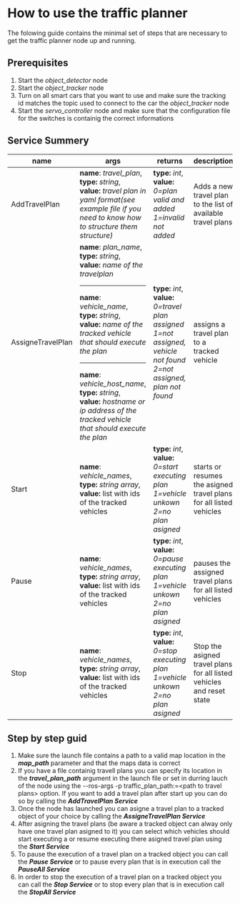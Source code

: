 # How to use the traffic planner
The folowing guide contains the minimal set of steps that are necessary to get the traffic planner node up and running.
## Prerequisites
1. Start the *object_detector* node
1. Start the *object_tracker* node
1. Turn on all smart cars that you want to use and make sure the tracking id matches the topic used to connect to the car the *object_tracker* node
1. Start the *servo_controller* node and make sure that the configuration file for the switches is containig the correct informations

## Service Summery
| name | args | returns | description | 
| ---- | ---- | ------- | ----------- |
| AddTravelPlan | **name**: *travel_plan*,<br>**type:** *string*,<br> **value:** *travel plan in yaml format(see example file if you need to know how to structure them structure)* | **type:** *int*,<br> **value:**<br> *0=plan valid and added <br> 1=invalid not added*  | Adds a new travel plan to the list of available travel plans|
| AssigneTravelPlan | **name**: *plan_name*,<br>**type:** *string*,<br> **value:** *name of the travelplan* <hr> **name**: *vehicle_name*,<br>**type:** *string*,<br> **value:** *name of the tracked vehicle that should execute the plan* <hr> **name**: *vehicle_host_name*,<br>**type:** *string*,<br> **value:** *hostname or ip address of the tracked vehicle that should execute the plan* | **type:** *int*,<br> **value:**<br> *0=travel plan assigned <br> 1=not assigned, vehicle not found <br> 2=not assigned, plan not found* | assigns a travel plan to a tracked vehicle |
| Start | **name**: *vehicle_names*,<br>**type:** *string array*,<br> **value:** list with ids of the tracked vehicles| **type:** *int*,<br> **value:**<br> *0=start executing plan <br> 1=vehicle unkown <br> 2=no plan asigned* | starts or resumes the asigned travel plans for all listed vehicles |
| Pause | **name**: *vehicle_names*,<br>**type:** *string array*,<br> **value:** list with ids of the tracked vehicles| **type:** *int*,<br> **value:**<br> *0=pause executing plan <br> 1=vehicle unkown <br> 2=no plan asigned* | pauses the assigned travel plans for all listed vehicles |
| Stop | **name**: *vehicle_names*,<br>**type:** *string array*,<br> **value:** list with ids of the tracked vehicles| **type:** *int*,<br> **value:**<br> *0=stop executing plan <br> 1=vehicle unkown <br> 2=no plan asigned* | Stop the asigned travel plans for all listed vehicles and reset state |


## Step by step guid
1. Make sure the launch file contains a path to a valid map location in the ***map_path*** parameter and that the maps data is correct
1. If you have a file containig travell plans you can specify its location in the ***travel_plan_path*** argument in the launch file or set in durring lauch of the node using the --ros-args -p traffic_plan_path:=<path to travel plans\> option. If you want to add a travel plan after start up you can do so by calling the ***AddTravelPlan Service***
1. Once the node has launched you can asigne a travel plan to a tracked object of your choice by calling the ***AssigneTravelPlan Service***
1. After asigning the travel plans (be aware a tracked object can alway only have one travel plan asigned to it) you can select which vehicles should start executing a or resume executing there asigned travel plan using the ***Start Service***  
1. To pause the execution of a travel plan on a tracked object you can call the ***Pause Service*** or to pause every plan that is in execution call the ***PauseAll Service***
1. In order to stop the execution of a travel plan on a tracked object you can call the ***Stop Service*** or to stop every plan that is in execution call the ***StopAll Service***